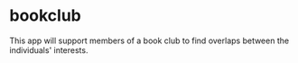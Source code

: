 # bookclub

This app will support members of a book club to find overlaps between the individuals' interests.
